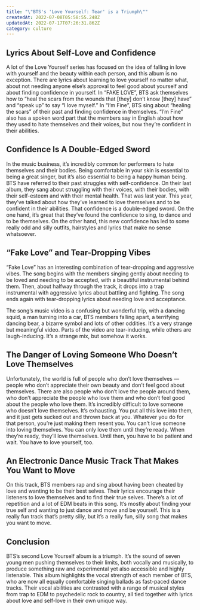 ```yaml
---
title: "\"BTS's 'Love Yourself: Tear' is a Triumph\""
createdAt: 2022-07-08T05:58:55.248Z
updatedAt: 2022-07-17T07:26:31.862Z
category: culture
---
```


## Lyrics About Self-Love and Confidence

A lot of the Love Yourself series has focused on the idea of falling in love with yourself and the beauty within each person, and this album is no exception. There are lyrics about learning to love yourself no matter what, about not needing anyone else’s approval to feel good about yourself and about finding confidence in yourself.
In “FAKE LOVE”, BTS ask themselves how to “heal the scars from the wounds that [they] don’t know [they] have” and “speak up” to say “I love myself.”
In “I’m Fine”, BTS sing about “healing the scars” of their past and finding confidence in themselves. “I’m Fine” also has a spoken word part that the members say in English about how they used to hate themselves and their voices, but now they’re confident in their abilities.

## Confidence Is A Double-Edged Sword

In the music business, it’s incredibly common for performers to hate themselves and their bodies. Being comfortable in your skin is essential to being a great singer, but it’s also essential to being a happy human being.
BTS have referred to their past struggles with self-confidence. On their last album, they sang about struggling with their voices, with their bodies, with their self-esteem and with their mental health.
That was last year. This year, they’ve talked about how they’ve learned to love themselves and to be confident in their abilities.
That confidence is a double-edged sword.
On the one hand, it’s great that they’ve found the confidence to sing, to dance and to be themselves.
On the other hand, this new confidence has led to some really odd and silly outfits, hairstyles and lyrics that make no sense whatsoever.

## “Fake Love” and Tear-Dropping Vibes

“Fake Love” has an interesting combination of tear-dropping and aggressive vibes. The song begins with the members singing gently about needing to be loved and needing to be accepted, with a beautiful instrumental behind them.
Then, about halfway through the track, it drops into a trap instrumental with aggressive lyrics about battling and fighting.
The song ends again with tear-dropping lyrics about needing love and acceptance.

The song’s music video is a confusing but wonderful trip, with a dancing squid, a man turning into a car, BTS members falling apart, a terrifying dancing bear, a bizarre symbol and lots of other oddities. It’s a very strange but meaningful video.
Parts of the video are tear-inducing, while others are laugh-inducing. It’s a strange mix, but somehow it works.

## The Danger of Loving Someone Who Doesn’t Love Themselves

Unfortunately, the world is full of people who don’t love themselves — people who don’t appreciate their own beauty and don’t feel good about themselves.
There are also people who don’t love the people around them, who don’t appreciate the people who love them and who don’t feel good about the people who love them.
It’s incredibly difficult to love someone who doesn’t love themselves. It’s exhausting. You put all this love into them, and it just gets sucked out and thrown back at you.
Whatever you do for that person, you’re just making them resent you. You can’t love someone into loving themselves.
You can only love them until they’re ready.
When they’re ready, they’ll love themselves. Until then, you have to be patient and wait. You have to love yourself, too.

## An Electronic Dance Music Track That Makes You Want to Move

On this track, BTS members rap and sing about having been cheated by love and wanting to be their best selves. Their lyrics encourage their listeners to love themselves and to find their true selves.
There’s a lot of repetition and a lot of EDM beats in this song. It’s mostly about finding your true self and wanting to just dance and move and be yourself.
This is a really fun track that’s pretty silly, but it’s a really fun, silly song that makes you want to move.

## Conclusion

BTS’s second Love Yourself album is a triumph. It’s the sound of seven young men pushing themselves to their limits, both vocally and musically, to produce something raw and experimental yet also accessible and highly listenable.
This album highlights the vocal strength of each member of BTS, who are now all equally comfortable singing ballads as fast-paced dance tracks. Their vocal abilities are contrasted with a range of musical styles from trap to EDM to psychedelic rock to country, all tied together with lyrics about love and self-love in their own unique way.
